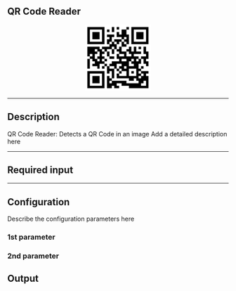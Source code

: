 <!--

  Copyright 2018 FZI Forschungszentrum Informatik

  Licensed under the Apache License, Version 2.0 (the "License");
  you may not use this file except in compliance with the License.
  You may obtain a copy of the License at

      http://www.apache.org/licenses/LICENSE-2.0

  Unless required by applicable law or agreed to in writing, software
  distributed under the License is distributed on an "AS IS" BASIS,
  WITHOUT WARRANTIES OR CONDITIONS OF ANY KIND, either express or implied.
  See the License for the specific language governing permissions and
  limitations under the License.

-->

## QR Code Reader

<p align="center"> 
    <img src="icon.png" width="150px;" class="pe-image-documentation"/>
</p>

***

## Description

QR Code Reader: Detects a QR Code in an image
Add a detailed description here

***

## Required input


***

## Configuration

Describe the configuration parameters here

### 1st parameter


### 2nd parameter

## Output